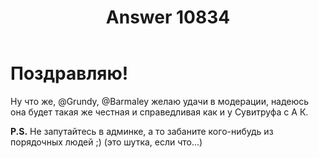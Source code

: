 ﻿---
title: "Answer 10834"
se.owner.user_id: 337540
se.owner.display_name: "Victor VosMottor"
se.owner.link: "https://ru.meta.stackoverflow.com/users/337540/victor-vosmottor"
se.answer_id: 10834
se.question_id: 10833
se.post_type: answer
se.is_accepted: False
---
<h1>Поздравляю!</h1>
<p>Ну что же, @Grundy, @Barmaley желаю удачи в модерации, надеюсь она будет такая же честная и справедливая как и у Сувитруфа с А К.</p>
<p><strong>P.S.</strong> Не запутайтесь в админке, а то забаните кого-нибудь из порядочных людей ;) (это шутка, если что...)</p>
